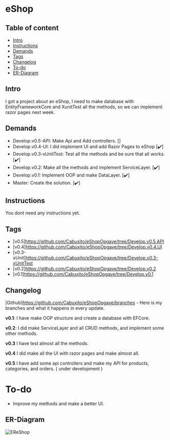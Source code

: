 # eShop

## Table of content

* [Intro](#Intro)
* [Instructions](#Instructions)
* [Demands](#Demands)
* [Tags](#Tags)
* [Changelog](#Changelog)
* [To-do](#To-do)
* [ER-Diagram](#ER-Diagram)

## Intro

I got a project about an eShop, I need to make database with EntityFrameworkCore and XunitTest all the methods, so we can implement razor pages next week.

## Demands 

<ul>
  <li> Develop.v0.5-API: Make Api and Add controllers. []</li>
  <li> Develop.v0.4-UI: I did implement UI and add Razor Pages to eShop [✔️]</li>
  <li> Develop.v0.3-xUnitTest: Test all the methods and be sure that all works. [✔️]</li>
  <li> Develop.v0.2: Make all the methods and implement ServiceLayer. [✔️]</li>
  <li> Develop.v0.1: Implement OOP and make DataLayer. [✔️]</li> 
  <li> Master: Create the solution. [✔️]</li> 
</ul>

## Instructions

You dont need any instructions yet.

## Tags

* [v0.5]https://github.com/Cabuxito/eShopOpgave/tree/Develop.v0.5.API
* [v0.4]https://github.com/Cabuxito/eShopOpgave/tree/Develop.v0.4.UI
* [v0.3-xUnit]https://github.com/Cabuxito/eShopOpgave/tree/Develop.v0.3-xUnitTest
* [v0.2]https://github.com/Cabuxito/eShopOpgave/tree/Develop.v0.2
* [v0.1]https://github.com/Cabuxito/eShopOpgave/tree/Develop.v0.1

## Changelog

[Github]https://github.com/Cabuxito/eShopOpgave/branches - Here is my branches and what it happens in every update.

**v0.1**:
I have make OOP structure and create a database with EFCore.

**v0.2**:
I did make ServiceLayer and all CRUD methods, and implement some other methods.

**v0.3**
I have test almost all the methods.

**v0.4**
I did make all the UI with razor pages and make almost all.

**v0.5**
I have add some api controllers and make my API for products, categories, and orders. ( under development )

# To-do
* Improve my methods and make a better UI.


## ER-Diagram

![EReShop](https://user-images.githubusercontent.com/89253662/232865621-2eb3a124-3cd4-461f-be49-13de25a9182c.PNG)

